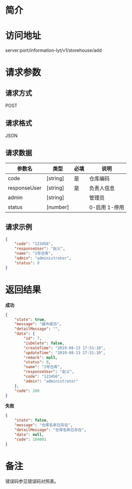 # 简介

# 访问地址
server:port/information-lyt/v1/storehouse/add

# 请求参数

## 请求方式
POST

## 请求格式
JSON

## 请求数据
|参数名|类型|必填|说明|
|-|-|-|-|
|code|[string]|是|仓库编码|
|responseUser|[string]|是|负责人信息|
|admin|[string]||管理员|
|status|[number]||0-启用 1-停用|
## 请求示例
```json
{
    "code": "123456",
    "responseUser": "赵义",
    "name": "2号仓库",
    "admin": "administrator",
    "status": 0
}
```

# 返回结果
**成功**
```json
{
    "state": true,
    "message": "操作成功",
    "detailMessage": "",
    "data": {
        "id": 7,
        "isDelete": false,
        "createTime": "2019-08-13 17:51:10",
        "updateTime": "2019-08-13 17:51:10",
        "remark": null,
        "status": 0,
        "name": "2号仓库",
        "responseUser": "赵义",
        "code": "123456",
        "admin": "administrator"
    },
    "code": 200
}
```

**失败**
```json
{
    "state": false,
    "message": "仓库名称已存在",
    "detailMessage": "仓库名称已存在",
    "data": null,
    "code": 104001
}
```

# 备注
错误码参见错误码对照表。